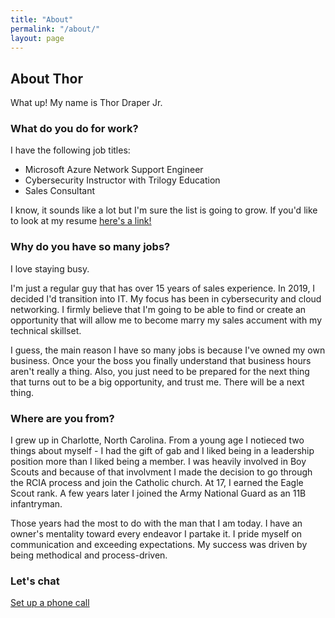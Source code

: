 ```yaml
---
title: "About"
permalink: "/about/"
layout: page
---
```

## About Thor

What up! My name is Thor Draper Jr.

### What do you do for work?

I have the following job titles:

- Microsoft Azure Network Support Engineer
- Cybersecurity Instructor with Trilogy Education
- Sales Consultant

I know, it sounds like a lot but I'm sure the list is going to grow. If you'd like to look at my resume [here's a link!](https://docs.google.com/document/d/1fVRo5wngTWiR01oggedOsMEI-hbYYwAFX4POfL_GSTQ/edit?usp=sharing)

### Why do you have so many jobs?

I love staying busy.

I'm just a regular guy that has over 15 years of sales experience. In 2019, I decided I'd transition into IT. My focus has been in cybersecurity and cloud networking. I firmly believe that I'm going to be able to find or create an opportunity that will allow me to become marry my sales accument with my technical skillset.

I guess, the main reason I have so many jobs is because I've owned my own business. Once your the boss you finally understand that business hours aren't really a thing. Also, you just need to be prepared for the next thing that turns out to be a big opportunity, and trust me. There will be a next thing.

### Where are you from?

I grew up in Charlotte, North Carolina. From a young age I notieced two things about myself - I had the gift of gab and I liked being in a leadership position more than I liked being a member. I was heavily involved in Boy Scouts and because of that involvment I made the decision to go through the RCIA process and join the Catholic church. At 17, I earned the Eagle Scout rank. A few years later I joined the Army National Guard as an 11B infantryman.

Those years had the most to do with the man that I am today. I have an owner's mentality toward every endeavor I partake it. I pride myself on communication and exceeding expectations. My success was driven by being methodical and process-driven.

### Let's chat

[Set up a phone call](https://calendly.com/thor-draper/60min)
